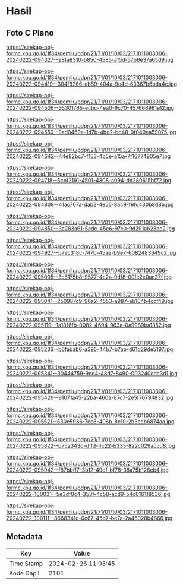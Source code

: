 # Hasil

## Foto C Plano

https://sirekap-obj-formc.kpu.go.id/1f34/pemilu/pdpr/21/71/01/10/03/2171011003006-20240222-094327--98fa8310-b850-4585-a15d-57b6e37a65d9.jpg

https://sirekap-obj-formc.kpu.go.id/1f34/pemilu/pdpr/21/71/01/10/03/2171011003006-20240222-094419--304f8266-eb89-404a-9e4d-63367b6bda4c.jpg

https://sirekap-obj-formc.kpu.go.id/1f34/pemilu/pdpr/21/71/01/10/03/2171011003006-20240222-094506--35301765-ecbc-4ea0-9c70-457666961e12.jpg

https://sirekap-obj-formc.kpu.go.id/1f34/pemilu/pdpr/21/71/01/10/03/2171011003006-20240222-094550--9ad0459e-1d7b-4bd2-bd48-0f049ea59075.jpg

https://sirekap-obj-formc.kpu.go.id/1f34/pemilu/pdpr/21/71/01/10/03/2171011003006-20240222-094642--44e82bc7-f153-4b5e-a15a-7f16774905e7.jpg

https://sirekap-obj-formc.kpu.go.id/1f34/pemilu/pdpr/21/71/01/10/03/2171011003006-20240222-094718--5cbf2191-4501-4308-a094-dd280615bf72.jpg

https://sirekap-obj-formc.kpu.go.id/1f34/pemilu/pdpr/21/71/01/10/03/2171011003006-20240222-094808--41ac767a-dab2-4e56-8ac9-f6fd430b8d8b.jpg

https://sirekap-obj-formc.kpu.go.id/1f34/pemilu/pdpr/21/71/01/10/03/2171011003006-20240222-094850--3a283a61-5edc-45c6-97c0-9d291ab23ee2.jpg

https://sirekap-obj-formc.kpu.go.id/1f34/pemilu/pdpr/21/71/01/10/03/2171011003006-20240222-094927--b79c318c-747b-45ae-b9e7-6082483649c2.jpg

https://sirekap-obj-formc.kpu.go.id/1f34/pemilu/pdpr/21/71/01/10/03/2171011003006-20240222-095005--3c6175b8-9577-4c2a-9df8-00fe2e0ac37f.jpg

https://sirekap-obj-formc.kpu.go.id/1f34/pemilu/pdpr/21/71/01/10/03/2171011003006-20240222-095041--250987c9-96a2-4553-a987-eb104b4ccf49.jpg

https://sirekap-obj-formc.kpu.go.id/1f34/pemilu/pdpr/21/71/01/10/03/2171011003006-20240222-095119--1a1816fb-0082-4694-963a-0a9989ba1852.jpg

https://sirekap-obj-formc.kpu.go.id/1f34/pemilu/pdpr/21/71/01/10/03/2171011003006-20240222-095236--b6fabab6-a395-44b7-b7ab-d61d29de5197.jpg

https://sirekap-obj-formc.kpu.go.id/1f34/pemilu/pdpr/21/71/01/10/03/2171011003006-20240222-095341--30444759-9ed4-48d7-8490-003240cda3d1.jpg

https://sirekap-obj-formc.kpu.go.id/1f34/pemilu/pdpr/21/71/01/10/03/2171011003006-20240222-095426--91071a45-22ba-460a-87c7-2e5f76794832.jpg

https://sirekap-obj-formc.kpu.go.id/1f34/pemilu/pdpr/21/71/01/10/03/2171011003006-20240222-095521--530e5936-7ec8-406b-8c10-2b3ceb6874aa.jpg

https://sirekap-obj-formc.kpu.go.id/1f34/pemilu/pdpr/21/71/01/10/03/2171011003006-20240222-095822--b752343d-dffd-4c22-b335-822c029ac5d8.jpg

https://sirekap-obj-formc.kpu.go.id/1f34/pemilu/pdpr/21/71/01/10/03/2171011003006-20240222-095942--f87bbff7-3b12-49df-bf78-38a75b126eb4.jpg

https://sirekap-obj-formc.kpu.go.id/1f34/pemilu/pdpr/21/71/01/10/03/2171011003006-20240222-100031--5e3df0c4-353f-4c58-acd9-54c016118536.jpg

https://sirekap-obj-formc.kpu.go.id/1f34/pemilu/pdpr/21/71/01/10/03/2171011003006-20240222-100111--8668341d-0c67-45d7-be7a-2a45028b4866.jpg


## Metadata

| Key        | Value               |
| ---------- | ------------------- |
| Time Stamp | 2024-02-26 11:03:45 |
| Kode Dapil | 2101                |



